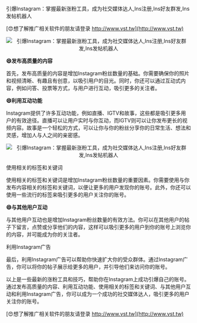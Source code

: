 引爆Instagram：掌握最新涨粉工具，成为社交媒体达人,Ins注册,Ins好友群发,Ins发帖机器人

[😍想了解推广相关软件的朋友请登录 http://www.vst.tw](http://www.vst.tw)

 <center><img src="https://vst.tw/MP4/tuiguang/png/3.png" alt="引爆Instagram：掌握最新涨粉工具，成为社交媒体达人,Ins注册,Ins好友群发,Ins发帖机器人"></center>

**😄发布高质量的内容**

首先，发布高质量的内容是增加Instagram粉丝数量的基础。你需要确保你的照片和视频清晰、有趣且有创意，以吸引用户的目光。同时，你还可以通过互动式内容，例如问答、投票等方式，与用户进行互动，吸引更多的关注者。

**😄利用互动功能**

Instagram提供了许多互动功能，例如直播、IGTV和故事，这些都是吸引更多用户的有效途径。直播可以让用户实时与你互动，而IGTV则可以让你发布更长的视频内容。故事是一个轻松的方式，可以让你与你的粉丝分享你的日常生活、想法和灵感，增加人与人之间的亲密感。

 <center><img src="https://vst.tw/MP4/tuiguang/png/0.png" alt="引爆Instagram：掌握最新涨粉工具，成为社交媒体达人,Ins注册,Ins好友群发,Ins发帖机器人"></center>

使用相关的标签和关键词

使用相关的标签和关键词是增加Instagram粉丝数量的重要因素。你需要使用与你发布内容相关的标签和关键词，以便让更多的用户发现你的账号。此外，你还可以使用一些流行的标签来吸引更多的用户关注你的账号。

**😄与其他用户互动**

与其他用户互动也是增加Instagram粉丝数量的有效方法。你可以在其他用户的帖子下留言，点赞或分享他们的内容，这样可以吸引更多的用户到你的账号上浏览你的内容，并可能成为你的关注者。

利用Instagram广告

最后，利用Instagram广告可以帮助你快速扩大你的受众群体。通过Instagram广告，你可以将你的帖子展示给更多的用户，并引导他们来访问你的账号。

以上是一些最新的涨粉工具和技巧，帮助你在Instagram上成功引爆自己的账号。通过发布高质量的内容、利用互动功能、使用相关的标签和关键词、与其他用户互动和利用Instagram广告，你可以成为一个成功的社交媒体达人，吸引更多的用户关注你的账号。

[😍想了解推广相关软件的朋友请登录 http://www.vst.tw](http://www.vst.tw)



